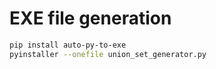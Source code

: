 
# EXE file generation

```sh
pip install auto-py-to-exe
pyinstaller --onefile union_set_generator.py
```
